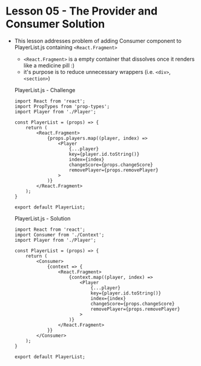 # Lesson 05 - The Provider and Consumer Solution

- This lesson addresses problem of adding Consumer component to PlayerList.js containing `<React.Fragment>`
    - `<React.Fragment>` is a empty container that dissolves once it renders like a medicine pill :)
    - it's purpose is to reduce unnecessary wrappers (i.e. `<div>`, `<section>`)


    PlayerList.js - Challenge
    ```
    import React from 'react';
    import PropTypes from 'prop-types';
    import Player from './Player';

    const PlayerList = (props) => {
        return (
            <React.Fragment>
                {props.players.map((player, index) =>
                    <Player
                        {...player}
                        key={player.id.toString()}
                        index={index}
                        changeScore={props.changeScore}
                        removePlayer={props.removePlayer}
                    >
                )}
            </React.Fragment>
        );
    }

    export default PlayerList;
    ```

    PlayerList.js - Solution
    ```
    import React from 'react';
    import Consumer from './Context';
    import Player from './Player';

    const PlayerList = (props) => {
        return (
            <Consumer>
                {context => {
                    <React.Fragment>
                        {context.map((player, index) =>
                            <Player
                                {...player}
                                key={player.id.toString()}
                                index={index}
                                changeScore={props.changeScore}
                                removePlayer={props.removePlayer}
                            >
                        )}
                    </React.Fragment>
                }}
            </Consumer>
        );
    }

    export default PlayerList;
    ```




